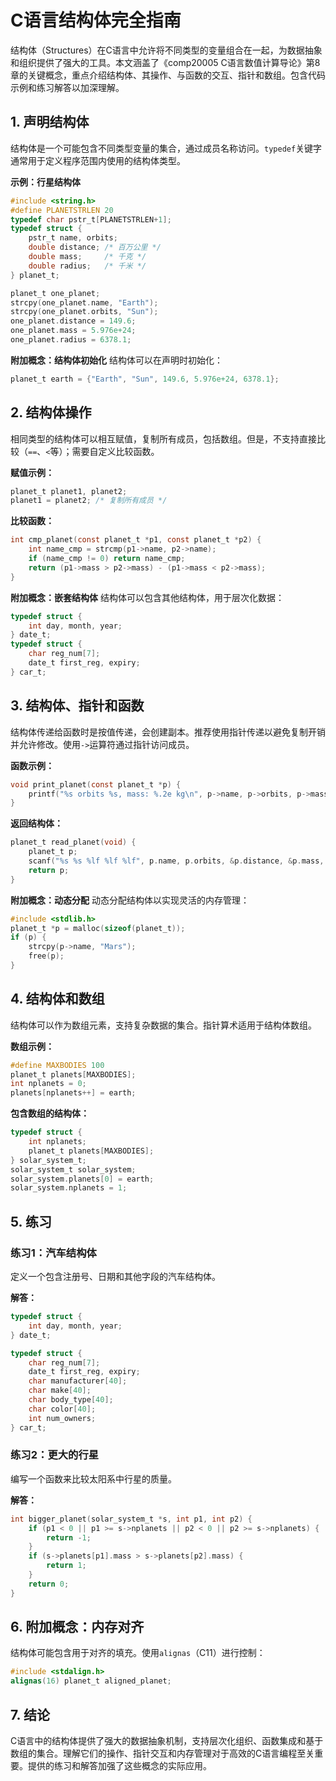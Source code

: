 # C语言结构体完全指南

结构体（Structures）在C语言中允许将不同类型的变量组合在一起，为数据抽象和组织提供了强大的工具。本文涵盖了《comp20005 C语言数值计算导论》第8章的关键概念，重点介绍结构体、其操作、与函数的交互、指针和数组。包含代码示例和练习解答以加深理解。

## 1. 声明结构体
结构体是一个可能包含不同类型变量的集合，通过成员名称访问。`typedef`关键字通常用于定义程序范围内使用的结构体类型。

**示例：行星结构体**
```c
#include <string.h>
#define PLANETSTRLEN 20
typedef char pstr_t[PLANETSTRLEN+1];
typedef struct {
    pstr_t name, orbits;
    double distance; /* 百万公里 */
    double mass;     /* 千克 */
    double radius;   /* 千米 */
} planet_t;

planet_t one_planet;
strcpy(one_planet.name, "Earth");
strcpy(one_planet.orbits, "Sun");
one_planet.distance = 149.6;
one_planet.mass = 5.976e+24;
one_planet.radius = 6378.1;
```

**附加概念：结构体初始化**
结构体可以在声明时初始化：
```c
planet_t earth = {"Earth", "Sun", 149.6, 5.976e+24, 6378.1};
```

## 2. 结构体操作
相同类型的结构体可以相互赋值，复制所有成员，包括数组。但是，不支持直接比较（`==`、`<`等）；需要自定义比较函数。

**赋值示例：**
```c
planet_t planet1, planet2;
planet1 = planet2; /* 复制所有成员 */
```

**比较函数：**
```c
int cmp_planet(const planet_t *p1, const planet_t *p2) {
    int name_cmp = strcmp(p1->name, p2->name);
    if (name_cmp != 0) return name_cmp;
    return (p1->mass > p2->mass) - (p1->mass < p2->mass);
}
```

**附加概念：嵌套结构体**
结构体可以包含其他结构体，用于层次化数据：
```c
typedef struct {
    int day, month, year;
} date_t;
typedef struct {
    char reg_num[7];
    date_t first_reg, expiry;
} car_t;
```

## 3. 结构体、指针和函数
结构体传递给函数时是按值传递，会创建副本。推荐使用指针传递以避免复制开销并允许修改。使用`->`运算符通过指针访问成员。

**函数示例：**
```c
void print_planet(const planet_t *p) {
    printf("%s orbits %s, mass: %.2e kg\n", p->name, p->orbits, p->mass);
}
```

**返回结构体：**
```c
planet_t read_planet(void) {
    planet_t p;
    scanf("%s %s %lf %lf %lf", p.name, p.orbits, &p.distance, &p.mass, &p.radius);
    return p;
}
```

**附加概念：动态分配**
动态分配结构体以实现灵活的内存管理：
```c
#include <stdlib.h>
planet_t *p = malloc(sizeof(planet_t));
if (p) {
    strcpy(p->name, "Mars");
    free(p);
}
```

## 4. 结构体和数组
结构体可以作为数组元素，支持复杂数据的集合。指针算术适用于结构体数组。

**数组示例：**
```c
#define MAXBODIES 100
planet_t planets[MAXBODIES];
int nplanets = 0;
planets[nplanets++] = earth;
```

**包含数组的结构体：**
```c
typedef struct {
    int nplanets;
    planet_t planets[MAXBODIES];
} solar_system_t;
solar_system_t solar_system;
solar_system.planets[0] = earth;
solar_system.nplanets = 1;
```

## 5. 练习
### 练习1：汽车结构体
定义一个包含注册号、日期和其他字段的汽车结构体。

**解答：**
```c
typedef struct {
    int day, month, year;
} date_t;

typedef struct {
    char reg_num[7];
    date_t first_reg, expiry;
    char manufacturer[40];
    char make[40];
    char body_type[40];
    char color[40];
    int num_owners;
} car_t;
```

### 练习2：更大的行星
编写一个函数来比较太阳系中行星的质量。

**解答：**
```c
int bigger_planet(solar_system_t *s, int p1, int p2) {
    if (p1 < 0 || p1 >= s->nplanets || p2 < 0 || p2 >= s->nplanets) {
        return -1;
    }
    if (s->planets[p1].mass > s->planets[p2].mass) {
        return 1;
    }
    return 0;
}
```

## 6. 附加概念：内存对齐
结构体可能包含用于对齐的填充。使用`alignas`（C11）进行控制：
```c
#include <stdalign.h>
alignas(16) planet_t aligned_planet;
```

## 7. 结论
C语言中的结构体提供了强大的数据抽象机制，支持层次化组织、函数集成和基于数组的集合。理解它们的操作、指针交互和内存管理对于高效的C语言编程至关重要。提供的练习和解答加强了这些概念的实际应用。
